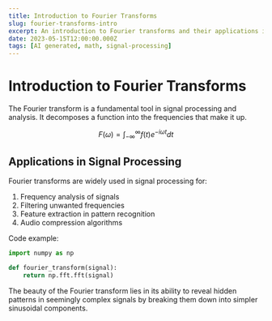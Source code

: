 ```yaml
---
title: Introduction to Fourier Transforms
slug: fourier-transforms-intro
excerpt: An introduction to Fourier transforms and their applications in signal processing
date: 2023-05-15T12:00:00.000Z
tags: [AI generated, math, signal-processing]
---
```


# Introduction to Fourier Transforms

The Fourier transform is a fundamental tool in signal processing and analysis. It decomposes a function into the frequencies that make it up.

$$F(\omega) = \int_{-\infty}^{\infty} f(t)e^{-i\omega t}dt$$

## Applications in Signal Processing

Fourier transforms are widely used in signal processing for:

1. Frequency analysis of signals
2. Filtering unwanted frequencies
3. Feature extraction in pattern recognition
4. Audio compression algorithms

Code example:
```python
import numpy as np

def fourier_transform(signal):
    return np.fft.fft(signal)
```

The beauty of the Fourier transform lies in its ability to reveal hidden patterns in seemingly complex signals by breaking them down into simpler sinusoidal components.
